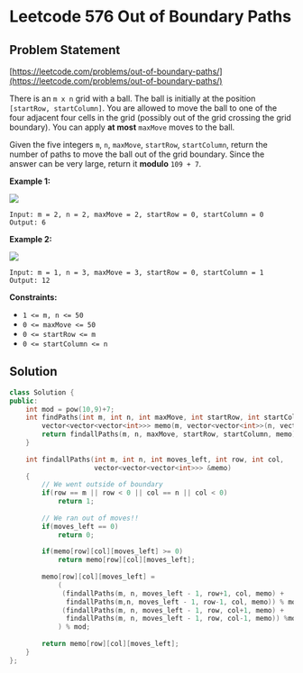 # Leetcode 576 Out of Boundary Paths

## Problem Statement

[https://leetcode.com/problems/out-of-boundary-paths/](https://leetcode.com/problems/out-of-boundary-paths/)

There is an `m x n` grid with a ball. The ball is initially at the position `[startRow, startColumn]`. You are allowed to move the ball to one of the four adjacent four cells in the grid \(possibly out of the grid crossing the grid boundary\). You can apply **at most** `maxMove` moves to the ball.

Given the five integers `m`, `n`, `maxMove`, `startRow`, `startColumn`, return the number of paths to move the ball out of the grid boundary. Since the answer can be very large, return it **modulo** `109 + 7`.

**Example 1:** 

![](https://assets.leetcode.com/uploads/2021/04/28/out_of_boundary_paths_1.png)

```text
Input: m = 2, n = 2, maxMove = 2, startRow = 0, startColumn = 0
Output: 6
```

**Example 2:** 

![](https://assets.leetcode.com/uploads/2021/04/28/out_of_boundary_paths_2.png)

```text
Input: m = 1, n = 3, maxMove = 3, startRow = 0, startColumn = 1
Output: 12
```

**Constraints:**

* `1 <= m, n <= 50`
* `0 <= maxMove <= 50`
* `0 <= startRow <= m`
* `0 <= startColumn <= n`

## Solution

```cpp
class Solution {
public:
    int mod = pow(10,9)+7;
    int findPaths(int m, int n, int maxMove, int startRow, int startColumn) {
        vector<vector<vector<int>>> memo(m, vector<vector<int>>(n, vector<int>(maxMove+1, -1)));
        return findallPaths(m, n, maxMove, startRow, startColumn, memo);
    }
    
    int findallPaths(int m, int n, int moves_left, int row, int col, 
                     vector<vector<vector<int>>> &memo)
    {
        // We went outside of boundary
        if(row == m || row < 0 || col == n || col < 0)
            return 1;
        
        // We ran out of moves!!
        if(moves_left == 0)
            return 0;
        
        if(memo[row][col][moves_left] >= 0)
            return memo[row][col][moves_left];
        
        memo[row][col][moves_left] = 
            (
             (findallPaths(m, n, moves_left - 1, row+1, col, memo) + 
              findallPaths(m,n, moves_left - 1, row-1, col, memo)) % mod +
             (findallPaths(m, n, moves_left - 1, row, col+1, memo) +
              findallPaths(m, n, moves_left - 1, row, col-1, memo)) %mod 
            ) % mod;
        
        return memo[row][col][moves_left];
    }
};
```


